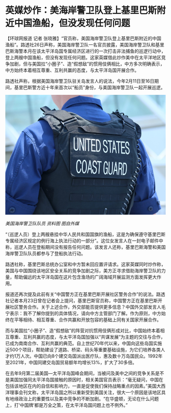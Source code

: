 # 英媒炒作：美海岸警卫队登上基里巴斯附近中国渔船，但没发现任何问题

【环球网报道 记者
张晓雅】“官员称，美国海岸警卫队登上基里巴斯附近的中国渔船”。路透社26日声称，美国海岸警卫队一名官员披露，美国海岸警卫队和基里巴斯海警本月在该太平洋岛国专属经济区进行的一次打击非法捕鱼的巡逻行动中，登上两艘中国渔船，但没有发现任何问题。这家英媒借此炒作美中在太平洋地区竞争加剧，但与美国拉“小圈子”、造“假想敌”的惯用伎俩相比，中方多次明确表示，中方始终本着相互尊重、互利共赢的态度，与太平洋岛国开展合作。

路透社声称，根据美国海岸警卫队驻关岛发言人的说法，今年2月11日至16日期间，基里巴斯警方近十年来首次以“船员”身份，与美国海岸警卫队一起开展巡逻。

![1f2a7045cc1bfc954daa914d01be72b9.jpg](https://raw.githubusercontent.com/qqhsx/qqnews_image/main/2024/02/26/英媒炒作：美海岸警卫队登上基里巴斯附近中国渔船，但没发现任何问题/1f2a7045cc1bfc954daa914d01be72b9.jpg)

 _美国海岸警卫队队员 资料图 图自外媒_

“（巡逻人员）登上两艘悬挂中华人民共和国国旗的渔船，这是为确保遵守基里巴斯专属经济区规定的例行海上执法行动的一部分”。这位女发言人在一封电子邮件中称，巡逻人员在登船期间没有报告任何问题。该发言人还称，基里巴斯海警和美国海岸警卫队队员都参与了登船执法行动。

路透社称，基里巴斯总统办公室和中方暂未回应置评请求。这家英媒同时炒作称，美国与中国围绕该地区安全关系的竞争加剧之际，美方正寻求借助海岸警卫队的力量，帮助偏远的太平洋岛国在这片包含渔场的广阔海域开展监测方面发挥更大作用。

报道还再次提及此前有关“中国警方正在基里巴斯开展社区警务合作”的说法。路透社记者本月23日曾在记者会上提问，基里巴斯官员称，中国警方正在基里巴斯开展社区警务合作。关于上述合作，外交部能否提供更多信息？中国外交部发言人毛宁表示：我不了解你提到的具体情况，请向中方主管部门了解。作为原则，中方始终在平等相待、相互尊重、合作共赢和开放包容的基础上同有关国家开展合作。

而与美国拉“小圈子”、造“假想敌”的阵营对抗惯用伎俩形成对比，中国始终本着相互尊重、互利共赢的态度，与太平洋岛国加强以“共谋发展”为主题的交往与合作，已成为南南合作、互利共赢的典范。自上世纪70年代以来，中国向这些岛国实施近500个项目，帮助建设了道路、桥梁、码头等重要基础设施，为它们培养各类人才约1万人次。中国已向8个建交岛国派出医疗队，惠及数十万岛国民众。1992年至2021年，中国同建交岛国贸易额年均增长13%，扩大了30多倍。

在去年9月第二届美国—太平洋岛国峰会期间，当被问及美中之间的竞争关系是不是美国加强同太平洋岛国接触的原因时，相关美国官员表示：“毫无疑问，中国在包括该地区在内的自信和影响力，一直是促使我们保持战略重点的因素。”美国大西洋理事会刊文称，太平洋岛国之所以重新受到美国关注，很大一个原因是该地区具有地缘政治上的重要性以及美中竞争的不断加剧。“在华盛顿，无论在什么问题上，打‘中国牌’都是万全之策，在太平洋岛国问题上也不例外。”

